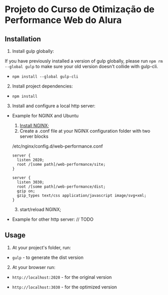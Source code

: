 # Projeto do Curso de Otimização de Performance Web do Alura

## Installation
1. Install gulp globally:

  If you have previously installed a version of gulp globally, please run `npm rm --global gulp` to make sure your old version doesn't collide with gulp-cli.

  * `npm install --global gulp-cli`

2. Install project dependencies:

  * `npm install`

3. Install and configure a local http server:

 * Example for NGINX and Ubuntu
    1. [Install NGINX](http://nginx.org/en/docs/install.html);
    2. Create a .conf file at your NGINX configuration folder with two server blocks
    
      /etc/nginx/config.d/web-performance.conf
      ```
      server {
        listen 2020;
        root /[some path]/web-performance/site;
      }

      server {
        listen 3030;
        root /[some path]/web-performance/dist;
        gzip on;
        gzip_types text/css application/javascript image/svg+xml;
      }
      ```
    3. start/reload NGINX;
 * Example for other http server:
    // TODO
 
## Usage
1. At your project's folder, run:

  * `gulp` - to generate the dist version

2. At your browser run:

  * `http://localhost:2020` - for the original version
  
  * `http://localhost:3030` - for the optimized version
